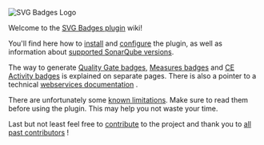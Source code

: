 ![SVG Badges Logo](https://github.com/QualInsight/qualinsight-plugins-sonarqube-badges/blob/master/images/logo.png)

Welcome to the [SVG Badges plugin](https://github.com/QualInsight/qualinsight-plugins-sonarqube-badges) wiki!

You'll find here how to [install](Installation) and [configure](https://github.com/QualInsight/qualinsight-plugins-sonarqube-badges/wiki/Configuration) the plugin, as well as information about 
[supported SonarQube versions](https://github.com/QualInsight/qualinsight-plugins-sonarqube-badges/wiki/Requirements-and-Compatibility-Matrix).

The way to generate [Quality Gate badges](https://github.com/QualInsight/qualinsight-plugins-sonarqube-badges/wiki/Quality-Gate-status-badges), [Measures badges](https://github.com/QualInsight/qualinsight-plugins-sonarqube-badges/wiki/Measure-badges) and [CE Activity badges](https://github.com/QualInsight/qualinsight-plugins-sonarqube-badges/wiki/Compute-Engine-Activity-badges) is explained on separate pages. There is also a pointer to a technical [webservices documentation](https://github.com/QualInsight/qualinsight-plugins-sonarqube-badges/wiki/Webservices-documentation) .

There are unfortunately some [known limitations](https://github.com/QualInsight/qualinsight-plugins-sonarqube-badges/wiki/Known-limitations). Make sure to read them before using the plugin. This may help you not waste your time.

Last but not least feel free to [contribute](https://github.com/QualInsight/qualinsight-plugins-sonarqube-badges/wiki/Contributing) to the project and thank you to [all past contributors](https://github.com/QualInsight/qualinsight-plugins-sonarqube-badges/graphs/contributors) !